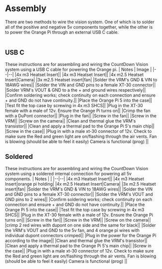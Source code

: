 # Assembly

There are two methods to wire the vision system. One of which is to solder all of the positive and negative 5v components together, while the other is to power the Orange Pi through an external USB C cable.  <br>
<br>  

## USB C

These instructions are for assembling and wiring the CountDown Vision system using a USB C cable for powering the Orange pi. 
| Notes | Image |
|--|--|
|4x m3 Heatset Insert||
|4x m3 Heatset Insert|| 
|4x m2.5 Heatset Insert|Camera|
|3x m2.5 Heatset insert|fan|
|Solder the VRM's GND & VIN to 18AWG wires||
|Solder the VIN and GND pins to a female XT-30 connector||
|Solder VRM's VOUT & GND to a the + and ground wires respectively||
|Confirm soldering works; check continuity on each connection and ensure + and GND do not have continuity.||
|Place the Orange Pi 5 into the case||
|Test fit the top case by screwing in 4x m3 SHCS||
|Plug in the XT-30 female with a male of 12v. Ensure the Orange Pi turns on||
|Crimp the fan with a DuPont connector||
|Plug in the fan||
|Screw in the fan||
|Screw in the VRM||
|Screw on the camera||
|Clean and thermal glue the VRM's transistor||
|Clean and apply a thermal pad to the Orange Pi 5's main chip||
|Screw in the case||
|Plug in with a male xt-30 connector of 12v. Check to make sure the Red and green light are on/flashing through the air vents. Fan is blowing (should be able to feel it easily)
Camera is functional (prog) ||


## Soldered

These instructions are for assembling and wiring the CountDown Vision system using a soldered internal connection for powering all 5v components. 
| Notes |  |
|--|--|
|4x m3 Heatset Insert||
|4x m3 Heatset Insert|orange pi holding| 
|4x m2.5 Heatset Insert|Camera|
|3x m2.5 Heatset insert|fan|
|Solder the VRM's GND & VIN to 18AWG wires||
|Solder the VIN and GND pins to a female XT-30 connector||
|Solder the VRM's VOUT and GND pins to 2 wires||
|Confirm soldering works; check continuity on each connection and ensure + and GND do not have continuity.||
|Place the Orange Pi 5 into the case||
|Test fit the top case by screwing in 4x m3 SHCS||
|Plug in the XT-30 female with a male of 12v. Ensure the Orange Pi turns on||
|Screw in the fan||
|Screw in the VRM||
|Screw on the camera||
|crimp 2 red wires with dupont on one side and the same for black||
|Solder the VRM's VOUT and GND to the 5v fan, and 4 orange pi wires with individual dupont connectors crimped||
|Plug in the power for the Orange Pi according to the image||
|Clean and thermal glue the VRM's transistor||
|Clean and apply a thermal pad to the Orange Pi 5's main chip||
|Screw in the case||
|Plug in with a male xt-30 connector of 12v. Check to make sure the Red and green light are on/flashing through the air vents. Fan is blowing (should be able to feel it easily) Camera is functional (prog) ||





